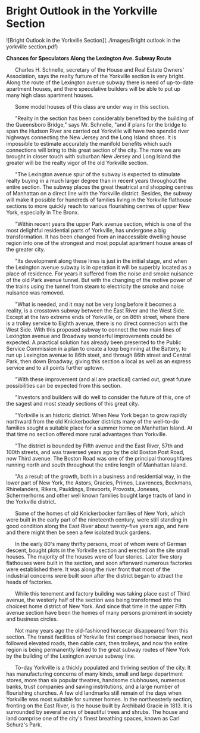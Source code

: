 Bright Outlook in the Yorkville Section
===

![Bright Outlook in the Yorkville Section](../images/Bright outlook in the yorkville section.pdf)

**Chances for Speculators Along the Lexington Ave. Subway Route**

&nbsp;&nbsp;&nbsp;&nbsp;&nbsp; Charles H. Schnelle, secretary of the House and Real Estate Owners' Association, says the realty furture of the Yorkville section is very bright. Along the route of the Lexington avenue subway there is need of up-to-date apartment houses, and there speculative builders will be able to put up many high class apartment houses. 

&nbsp;&nbsp;&nbsp;&nbsp;&nbsp; Some model houses of this class are under way in this section.

&nbsp;&nbsp;&nbsp;&nbsp;&nbsp; "Realty in the section has been considerably benefited by the building of the Queensboro Bridge," says Mr. Schnelle, "and if plans for the bridge to span the Hudson River are carried out Yorkville will have two spendid river highways connecting the New Jersey and the Long Island shoes. It is impossible to estimate accurately the manifold benefits which such connections will bring to this great section of the city. The more we are brought in closer touch with suburban New Jersey and Long Island the greater will be the realty vigor of the old Yorkville section.

&nbsp;&nbsp;&nbsp;&nbsp;&nbsp; "The Lexington avenue spur of the subway is expected to stimulate realty buying in a much larger degree than in recent years throughout the entire section. The subway places the great theatrical and shopping centres of Manhattan on a direct line with the Yorkville district. Besides, the subway will make it possible for hundreds of families living in the Yorkville flathouse sections to more quickly reach to various flourishing centres of upper New York, especially in The Bronx.

&nbsp;&nbsp;&nbsp;&nbsp;&nbsp; "Within recent years the upper Park avenue section, which is one of the most delightful residential parts of Yorkville, has undergone a big transformation. It has been changed from an inaccessible dwelling house region into one of the strongest and most populat apartment house areas of the greater city.

&nbsp;&nbsp;&nbsp;&nbsp;&nbsp; "Its development along these lines is just in the initial stage, and when the Lexington avenue subway is in operation it will be superbly located as a place of residence. For years it suffered from the noise and smoke nuisance of the old Park avenue tunnel. But with the changing of the motive power of the trains using the tunnel from steam to electricity the smoke and noise nuisance was removed.

&nbsp;&nbsp;&nbsp;&nbsp;&nbsp; "What is needed, and it may not be very long before it becomes a reality, is a crosstown subway between the East River and the West Side. Except at the two extreme ends of Yorkville, or on 86th street, where there is a trolley service to Eighth avenue, there is no direct connection with the West Side. With this proposed subway to connect the two main lines of Lexington avenue and Broadway wonderful improvements could be expected. A practical solution has already been presented to the Public Service Commission in a plan to create a loop beginning at the Battery, to run up Lexington avenue to 86th steet, and through 86th street and Central Park, then down Broadway, giving this section a local as well as an express service and to all points further uptown.

&nbsp;&nbsp;&nbsp;&nbsp;&nbsp; "With these improvement (and all are practical) carried out, great future possibilities can be expected from this section.

&nbsp;&nbsp;&nbsp;&nbsp;&nbsp; "Investors and builders will do well to consider the future of this, one of the sagest and most steady sections of this great city.

&nbsp;&nbsp;&nbsp;&nbsp;&nbsp; "Yorkville is an historic district. When New York began to grow rapidly northward from the old Knickerbocker districts many of the well-to-do families sought a suitable place for a summer home on Manhattan Island. At that time no section offered more rural advantages than Yorkville.

&nbsp;&nbsp;&nbsp;&nbsp;&nbsp; "The district is bounded by Fifth avenue and the East River, 57th and 100th streets, and was traversed years ago by the old Boston Post Road, now Third avenue. The Boston Road was one of the principal thoroughfares running north and south throughout the entire length of Manhattan Island.

&nbsp;&nbsp;&nbsp;&nbsp;&nbsp; "As a result of the growth, both in a business and residential way, in the lower part of New York, the Astors, Gracies, Primes, Lawrences, Beekmans, Rhinelanders, Rikers, Pauldings, Brevoorts, Provosts, Joneses, Schermerhorns and other well known families bought large tracts of land in the Yorkville district.

&nbsp;&nbsp;&nbsp;&nbsp;&nbsp; Some of the homes of old Knickerbocker families of New York, which were built in the early part of the nineteenth century, were still standing in good condition along the East River about twenty-five years ago, and here and there might then be seen a few isolated truck gardens.

&nbsp;&nbsp;&nbsp;&nbsp;&nbsp; In the early 80's many thrifty persons, most of whom were of German descent, bought plots in the Yorkville section and erected on the site small houses. The majority of the houses were of four stories. Later five story flathouses were built in the section, and soon afterward numerous factories were established there. It was along the river front that most of the industrial concerns were built soon after the district began to attract the heads of factories. 

&nbsp;&nbsp;&nbsp;&nbsp;&nbsp; While this tenement and factory building was taking place east of Third avenue, the westerly half of the section was being transformed into the choicest home district of New York. And since that time in the upper Fifth avenue section have been the homes of many persons prominent in society and business circles.

&nbsp;&nbsp;&nbsp;&nbsp;&nbsp; Not many years ago the old-fashioned horsecar disappeared from this section. The transit facilities of Yorkville first comprised horsecar lines, next followed elevated roads, then cable cars, then trolleys, and now the entire region is being permanently linked to the great subway routes of New York by the building of the Lexington avenue subway line.

&nbsp;&nbsp;&nbsp;&nbsp;&nbsp; To-day Yorkville is a thickly populated and thriving section of the city. It has manufacturing concerns of many kinds, small and large department stores, more than six popular theatres, handsome clubhouses, numerous banks, trust companies and saving instritutions, and a large number of flourishing churches. A few old landmarks still remain of the days when Yorkville was most suitable for summer homes. In the northeasterly section, fronting on the East River, is the house built by Archibald Gracie in 1813. It is surrounded by several acres of beautiful trees and shrubs. The house and land comprise one of the city's finest breathing spaces, known as Carl Schurz's Park.
